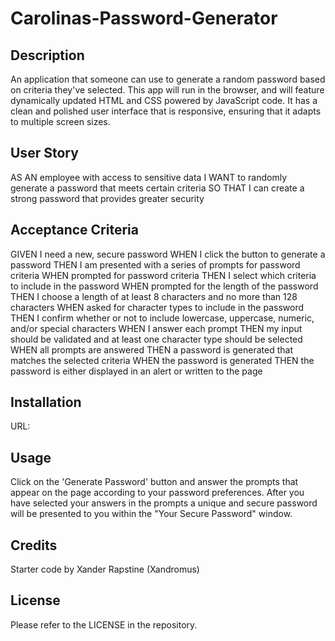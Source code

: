 # Carolinas-Password-Generator

## Description
An application that someone can use to generate a random password based on criteria they've selected. This app will run in the browser, and will feature dynamically updated HTML and CSS powered by JavaScript code. It has a clean and polished user interface that is responsive, ensuring that it adapts to multiple screen sizes.

## User Story
AS AN employee with access to sensitive data
I WANT to randomly generate a password that meets certain criteria
SO THAT I can create a strong password that provides greater security

## Acceptance Criteria
GIVEN I need a new, secure password
WHEN I click the button to generate a password
THEN I am presented with a series of prompts for password criteria
WHEN prompted for password criteria
THEN I select which criteria to include in the password
WHEN prompted for the length of the password
THEN I choose a length of at least 8 characters and no more than 128 characters
WHEN asked for character types to include in the password
THEN I confirm whether or not to include lowercase, uppercase, numeric, and/or special characters
WHEN I answer each prompt
THEN my input should be validated and at least one character type should be selected
WHEN all prompts are answered
THEN a password is generated that matches the selected criteria
WHEN the password is generated
THEN the password is either displayed in an alert or written to the page

## Installation
URL: 

## Usage
Click on the 'Generate Password' button and answer the prompts that appear on the page according to your password preferences. After you have selected your answers in the prompts a unique and secure password will be presented to you within the "Your Secure Password" window. 

## Credits
Starter code by Xander Rapstine (Xandromus)

## License
Please refer to the LICENSE in the repository.